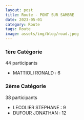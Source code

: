 ```yaml
---
layout: post
title: Route - PONT SUR SAMBRE
date: 2023-05-01
category: Route
tags: Route
image: assets/img/blog/road.jpeg
---
```


### 1ère Catégorie
44 participants
- MATTIOLI RONALD : 6

### 2ème Catégorie
38 participants
- LECOLIER STEPHANE : 9
- DUFOUR JONATHAN : 12
